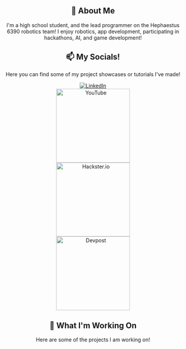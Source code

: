 <div align="center">
    <h2>🚀 About Me</h2>
    <p>I'm a high school student, and the lead programmer on the Hephaestus 6390 robotics team! I enjoy robotics, app development, participating in hackathons, AI, and game development!</p>
</div>

<div align="center">
    <h2>📫 My Socials!</h2>
    <p>Here you can find some of my project showcases or tutorials I've made!</p>
</div>

<div align="center">
    <a href="https://www.linkedin.com/in/mahdi-syed-5997972b6">
        <img src="https://img.shields.io/badge/LinkedIn-0077B5?style=for-the-badge&logo=linkedin&logoColor=white" alt="LinkedIn"/>
    </a>
</div>

<div align="center">
    <a href="https://http://www.youtube.com/@mahdisyed1682">
        <img src="https://th.bing.com/th/id/OIP.sCtdNjphAin-gugu0MNptAHaEK?rs=1&pid=ImgDetMain" alt="YouTube" width="200"/>
    </a>
</div>

<div align="center">
    <a href="https://www.hackster.io/mahditsyed">
        <img src="https://th.bing.com/th/id/OIP.rP47w6jSB14KJzzxGD3rmwAAAA?rs=1&pid=ImgDetMain" alt="Hackster.io" width="200"/>
    </a>
</div>

<div align="center">
    <a href="https://devpost.com/mahditsyed?ref_content=user-portfolio&ref_feature=portfolio&ref_medium=global-nav">
        <img src="https://www.pngitem.com/pimgs/m/272-2723578_view-project-sign-hd-png-download.png" alt="Devpost" width="200"/>
    </a>
</div>

<div align="center">
    <h2>🔭 What I'm Working On</h2>
    <p>Here are some of the projects I am working on!</p>
</div>

<!--
**MahditS/MahditS** is a ✨ _special_ ✨ repository because its `README.md` (this file) appears on your GitHub profile.

Here are some ideas to get you started:

- 🔭 I’m currently working on ...
- 🌱 I’m currently learning ...
- 👯 I’m looking to collaborate on ...
- 🤔 I’m looking for help with ...
- 💬 Ask me about ...
- 📫 How to reach me: ...
- 😄 Pronouns: ...
- ⚡ Fun fact: ...
-->
